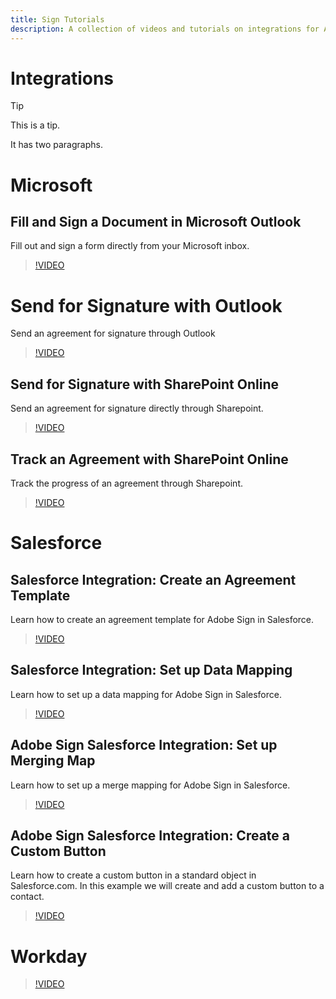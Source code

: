 ```yaml
---
title: Sign Tutorials
description: A collection of videos and tutorials on integrations for Adobe Sign for users.
---
```


# Integrations

>[!TIP]
>
>This is a tip.
>
>It has two paragraphs.

# Microsoft

## Fill and Sign a Document in Microsoft Outlook

Fill out and sign a form directly from your Microsoft inbox.

>[!VIDEO](https://video.tv.adobe.com/v/29764t1/?quality=12&autoplay=true&learn=on)

# Send for Signature with Outlook

Send an agreement for signature through Outlook

>[!VIDEO](https://video.tv.adobe.com/v/29765t1/?quality=12&autoplay=true&learn=on)

## Send for Signature with SharePoint Online

Send an agreement for signature directly through Sharepoint.

>[!VIDEO](https://video.tv.adobe.com/v/29764t1/?quality=12&autoplay=true&learn=on)

## Track an Agreement with SharePoint Online

Track the progress of an agreement through Sharepoint.

>[!VIDEO](https://video.tv.adobe.com/v/29767t1/?quality=12&autoplay=true&learn=on)

# Salesforce

## Salesforce Integration: Create an Agreement Template

Learn how to create an agreement template for Adobe Sign in Salesforce.
>[!VIDEO](https://video.tv.adobe.com/v/17349/?quality=9&autoplay=true&learn=on)

## Salesforce Integration: Set up Data Mapping

Learn how to set up a data mapping for Adobe Sign in Salesforce.

>[!VIDEO](https://video.tv.adobe.com/v/17351/?quality=9&autoplay=true&learn=on)

## Adobe Sign Salesforce Integration: Set up Merging Map

Learn how to set up a merge mapping for Adobe Sign in Salesforce.

>[!VIDEO](https://video.tv.adobe.com/v/17350/?quality=9&autoplay=true&learn=on)

## Adobe Sign Salesforce Integration: Create a Custom Button

Learn how to create a custom button in a standard object in Salesforce.com. In this example we will create and add a custom button to a contact.

>[!VIDEO](https://video.tv.adobe.com/v/17352/?quality=9&autoplay=true&learn=on)

# Workday

>[!VIDEO](https://video.tv.adobe.com/v/17351/?quality=9&autoplay=true&learn=on)